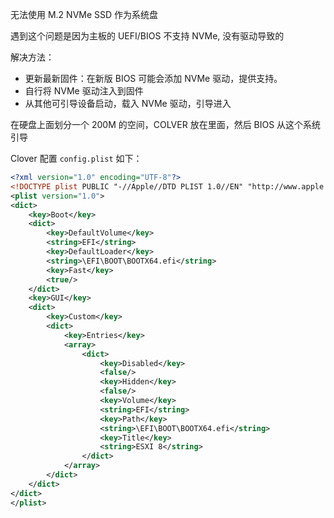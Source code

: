 无法使用 M.2 NVMe SSD 作为系统盘

遇到这个问题是因为主板的 UEFI/BIOS 不支持 NVMe, 没有驱动导致的

解决方法：

- 更新最新固件：在新版 BIOS 可能会添加 NVMe 驱动，提供支持。
- 自行将 NVMe 驱动注入到固件
- 从其他可引导设备启动，载入 NVMe 驱动，引导进入

在硬盘上面划分一个 200M 的空间，COLVER 放在里面，然后 BIOS 从这个系统引导

Clover 配置 `config.plist` 如下：

```xml
<?xml version="1.0" encoding="UTF-8"?>
<!DOCTYPE plist PUBLIC "-//Apple//DTD PLIST 1.0//EN" "http://www.apple.com/DTDs/PropertyList-1.0.dtd">
<plist version="1.0">
<dict>
	<key>Boot</key>
	<dict>
		<key>DefaultVolume</key>
		<string>EFI</string>
		<key>DefaultLoader</key>
		<string>\EFI\BOOT\BOOTX64.efi</string>
		<key>Fast</key>
		<true/>
	</dict>
	<key>GUI</key>
	<dict>
		<key>Custom</key>
		<dict>
			<key>Entries</key>
			<array>
				<dict>
					<key>Disabled</key>
					<false/>
					<key>Hidden</key>
					<false/>
					<key>Volume</key>
					<string>EFI</string>
					<key>Path</key>
					<string>\EFI\BOOT\BOOTX64.efi</string>
					<key>Title</key>
					<string>ESXI 8</string>
				</dict>
			</array>
		</dict>
	</dict>
</dict>
</plist>
```

